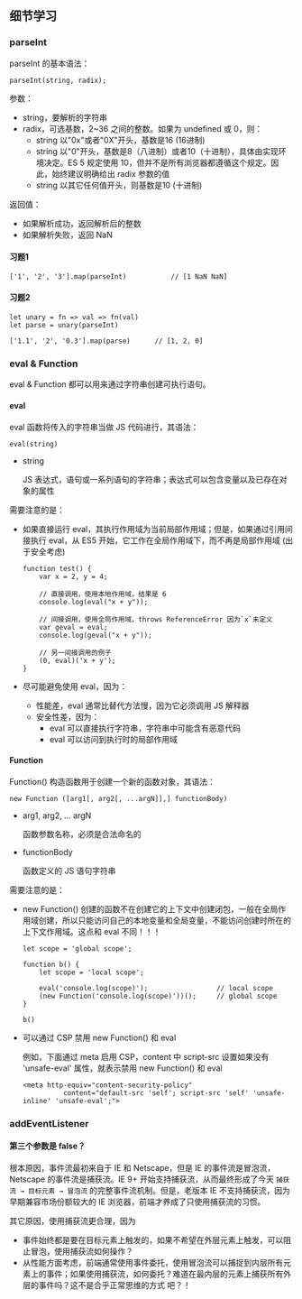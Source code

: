 ## 细节学习

### parseInt

parseInt 的基本语法：

```
parseInt(string, radix);
```

参数：

* string，要解析的字符串
* radix，可选基数，2~36 之间的整数。如果为 undefined 或 0，则：
  * string 以"0x"或者"0X"开头，基数是16 (16进制)
  * string 以"0"开头，基数是8（八进制）或者10（十进制），具体由实现环境决定。ES 5 规定使用 10，但并不是所有浏览器都遵循这个规定。因此，始终建议明确给出 radix 参数的值
  * string 以其它任何值开头，则基数是10 (十进制)

返回值：

* 如果解析成功，返回解析后的整数
* 如果解析失败，返回 NaN

#### 习题1

```
['1', '2', '3'].map(parseInt)			// [1 NaN NaN]
```

#### 习题2

```
let unary = fn => val => fn(val)
let parse = unary(parseInt)

['1.1', '2', '0.3'].map(parse)		// [1, 2, 0]
```

### eval & Function

eval & Function 都可以用来通过字符串创建可执行语句。

#### eval

eval 函数将传入的字符串当做  JS 代码进行，其语法：

```
eval(string)
```

* string

  JS 表达式，语句或一系列语句的字符串；表达式可以包含变量以及已存在对象的属性

需要注意的是：

* 如果直接运行 eval，其执行作用域为当前局部作用域；但是，如果通过引用间接执行 eval，从 ES5 开始，它工作在全局作用域下，而不再是局部作用域 (出于安全考虑)

  ```
  function test() {
      var x = 2, y = 4;
      
      // 直接调用，使用本地作用域，结果是 6
      console.log(eval("x + y"));
      
      // 间接调用，使用全局作用域，throws ReferenceError 因为`x`未定义
      var geval = eval;
      console.log(geval("x + y"));
      
      // 另一间接调用的例子
      (0, eval)('x + y');
  }
  ```

* 尽可能避免使用 eval，因为：

  * 性能差，eval 通常比替代方法慢，因为它必须调用 JS 解释器
  * 安全性差，因为：
    * eval 可以直接执行字符串，字符串中可能含有恶意代码
    * eval 可以访问到执行时的局部作用域

#### Function

Function()  构造函数用于创建一个新的函数对象，其语法：

```
new Function ([arg1[, arg2[, ...argN]],] functionBody)
```

* arg1, arg2, ... argN

  函数参数名称，必须是合法命名的

* functionBody

  函数定义的 JS 语句字符串

需要注意的是：

* new Function() 创建的函数不在创建它的上下文中创建闭包，一般在全局作用域创建，所以只能访问自己的本地变量和全局变量，不能访问创建时所在的上下文作用域。这点和 eval 不同！！！

  ```
  let scope = 'global scope';
  
  function b() {
      let scope = 'local scope';
  
      eval('console.log(scope)');                 // local scope
      (new Function('console.log(scope)'))();     // global scope
  }
  
  b()
  ```

* 可以通过 CSP 禁用 new Function() 和 eval

  例如，下面通过 meta 启用 CSP，content 中 script-src 设置如果没有 'unsafe-eval' 属性，就表示禁用 new Function() 和 eval

  ```
  <meta http-equiv="content-security-policy" 
  			content="default-src 'self'; script-src 'self' 'unsafe-inline' 'unsafe-eval';">
  ```


### addEventListener

#### 第三个参数是 false？

根本原因，事件流最初来自于 IE 和 Netscape，但是 IE 的事件流是冒泡流，Netscape 的事件流是捕获流。IE 9+ 开始支持捕获流，从而最终形成了今天 `捕获流 → 目标元素 → 冒泡流` 的完整事件流机制。但是，老版本 IE 不支持捕获流，因为早期兼容市场份额较大的 IE 浏览器，前端才养成了只使用捕获流的习惯。

其它原因，使用捕获流更合理，因为

* 事件始终都是要在目标元素上触发的，如果不希望在外层元素上触发，可以阻止冒泡，使用捕获流如何操作？
* 从性能方面考虑，前端通常使用事件委托，使用冒泡流可以捕捉到内层所有元素上的事件；如果使用捕获流，如何委托？难道在最内层的元素上捕获所有外层的事件吗？这不是合乎正常思维的方式 吧？！


